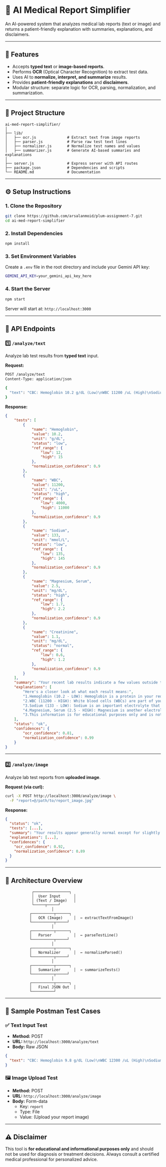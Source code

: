 # 🧠 AI Medical Report Simplifier

An AI-powered system that analyzes medical lab reports (text or image) and returns a patient-friendly explanation with summaries, explanations, and disclaimers.

---

## 🚀 Features

- Accepts **typed text** or **image-based reports**.
- Performs **OCR** (Optical Character Recognition) to extract test data.
- Uses AI to **normalize, interpret, and summarize** results.
- Provides **patient-friendly explanations** and **disclaimers**.
- Modular structure: separate logic for OCR, parsing, normalization, and summarization.

---

## 🏰 Project Structure

```
ai-med-report-simplifier/
│
├── lib/
│   ├── ocr.js              # Extract text from image reports
│   ├── parser.js           # Parse raw test text lines
│   ├── normalizer.js       # Normalize test names and values
│   ├── summarizer.js       # Generate AI-based summaries and explanations
│
├── server.js               # Express server with API routes
├── package.json            # Dependencies and scripts
└── README.md               # Documentation
```

---

## ⚙️ Setup Instructions

### 1. Clone the Repository

```bash
git clone https://github.com/arsalanmoid/plum-assignment-7.git
cd ai-med-report-simplifier
```

### 2. Install Dependencies

```bash
npm install
```

### 3. Set Environment Variables

Create a `.env` file in the root directory and include your Gemini API key:

```bash
GEMINI_API_KEY=your_gemini_api_key_here
```

### 4. Start the Server

```bash
npm start
```

Server will start at: `http://localhost:3000`

---

## 🧩 API Endpoints

### 1️⃣ `/analyze/text`

Analyze lab test results from **typed text** input.

**Request:**

```bash
POST /analyze/text
Content-Type: application/json

{
  "text": "CBC: Hemoglobin 10.2 g/dL (Low)\nWBC 11200 /uL (High)\nSodium 135 mmol/L (Normal)\nMagnesium 1.8 mg/dL (Low)"
}
```

**Response:**

```json
{
    "tests": [
        {
            "name": "Hemoglobin",
            "value": 10.2,
            "unit": "g/dL",
            "status": "low",
            "ref_range": {
                "low": 12,
                "high": 15
            },
            "normalization_confidence": 0.9
        },
        {
            "name": "WBC",
            "value": 11200,
            "unit": "/uL",
            "status": "high",
            "ref_range": {
                "low": 4000,
                "high": 11000
            },
            "normalization_confidence": 0.9
        },
        {
            "name": "Sodium",
            "value": 133,
            "unit": "mmol/L",
            "status": "low",
            "ref_range": {
                "low": 135,
                "high": 145
            },
            "normalization_confidence": 0.9
        },
        {
            "name": "Magnesium, Serum",
            "value": 2.5,
            "unit": "mg/dL",
            "status": "high",
            "ref_range": {
                "low": 1.7,
                "high": 2.2
            },
            "normalization_confidence": 0.9
        },
        {
            "name": "Creatinine",
            "value": 1.1,
            "unit": "mg/dL",
            "status": "normal",
            "ref_range": {
                "low": 0.6,
                "high": 1.2
            },
            "normalization_confidence": 0.9
        }
    ],
    "summary": "Your recent lab results indicate a few values outside the typical range, specifically your hemoglobin, white blood cell count (WBC), sodium, and magnesium levels.",
    "explanations": [
        "Here's a closer look at what each result means:",
        "1.Hemoglobin (10.2 - LOW): Hemoglobin is a protein in your red blood cells that carries oxygen throughout your body. A low level can sometimes indicate anemia, which might make you feel tired or weak.",
        "2.WBC (11200 - HIGH): White blood cells (WBCs) are part of your immune system, helping your body fight infections. A high count can sometimes mean your body is fighting off an infection or inflammation.",
        "3.Sodium (133 - LOW): Sodium is an important electrolyte that helps regulate fluid balance and nerve function. A low sodium level can be caused by various factors, including certain medications or medical conditions, and might sometimes lead to symptoms like nausea or fatigue.",
        "4.Magnesium, Serum (2.5 - HIGH): Magnesium is another electrolyte vital for muscle and nerve function, blood sugar control, and blood pressure regulation. A slightly high level can sometimes be related to kidney function or certain medications, though it's less common to see symptoms unless it's very high.",
        "3.This information is for educational purposes only and is not a medical diagnosis. Please consult your healthcare provider for personalized advice."
    ],
    "status": "ok",
    "confidences": {
        "ocr_confidence": 0.81,
        "normalization_confidence": 0.99
    }
}
```

---

### 2️⃣ `/analyze/image`

Analyze lab test reports from **uploaded image**.

**Request (via curl):**

```bash
curl -X POST http://localhost:3000/analyze/image \
  -F "report=@/path/to/report_image.jpg"
```

**Response:**

```json
{
  "status": "ok",
  "tests": [...],
  "summary": "Your results appear generally normal except for slightly elevated WBC levels.",
  "explanations": [...],
  "confidences": {
    "ocr_confidence": 0.92,
    "normalization_confidence": 0.89
  }
}
```

---

## 🧠 Architecture Overview

```
            ┌────────────────┐
            │  User Input      │
            │ (Text / Image)   │
            └─────┬─────┘
                     │
           ┌──────────┬──────┐
           │   OCR (Image)     │  ← extractTextFromImage()
           └──────────┬─────┘
                     │
           ┌──────────┬──────┐
           │   Parser          │  ← parseTestLine()
           └──────────┬─────┘
                     │
           ┌──────────┬──────┐
           │   Normalizer      │  ← normalizeParsed()
           └──────────┬─────┘
                     │
           ┌──────────┬──────┐
           │   Summarizer      │  ← summarizeTests()
           └──────────┬─────┘
                     │
           ┌──────────┬──────┐
           │   Final JSON Out  │
           └──────────┘
```

---

## 🧪 Sample Postman Test Cases

### ✅ Text Input Test

- **Method:** POST
- **URL:** `http://localhost:3000/analyze/text`
- **Body:** Raw JSON

```json
{
  "text": "CBC: Hemoglobin 9.8 g/dL (Low)\nWBC 12300 /uL (High)\nSodium 142 mmol/L (Normal)\nMagnesium 2.0 mg/dL (Normal)"
}
```

### 🖼️ Image Upload Test

- **Method:** POST
- **URL:** `http://localhost:3000/analyze/image`
- **Body:** Form-data
  - Key: `report`
  - Type: File
  - Value: (Upload your report image)

---

## ⚠️ Disclaimer

This tool is **for educational and informational purposes only** and should not be used for diagnosis or treatment decisions. Always consult a certified medical professional for personalized advice.

